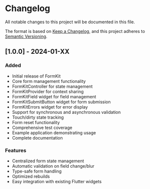 # Changelog

All notable changes to this project will be documented in this file.

The format is based on [Keep a Changelog](https://keepachangelog.com/en/1.0.0/),
and this project adheres to [Semantic Versioning](https://semver.org/spec/v2.0.0.html).

## [1.0.0] - 2024-01-XX

### Added
- Initial release of FormKit
- Core form management functionality
- FormKitController for state management
- FormKitProvider for context sharing
- FormKitField widget for field management
- FormKitSubmitButton widget for form submission
- FormKitErrors widget for error display
- Support for synchronous and asynchronous validation
- Touch/dirty state tracking
- Form reset functionality
- Comprehensive test coverage
- Example application demonstrating usage
- Complete documentation

### Features
- Centralized form state management
- Automatic validation on field change/blur
- Type-safe form handling
- Optimized rebuilds
- Easy integration with existing Flutter widgets